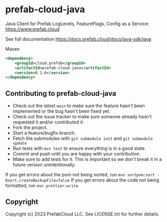# prefab-cloud-java
Java Client for Prefab LogLevels, FeatureFlags, Config as a Service: https://www.prefab.cloud

See full documentation https://docs.prefab.cloud/docs/java-sdk/java

Maven
```xml
<dependency>
    <groupId>cloud.prefab</groupId>
    <artifactId>prefab-cloud-java</artifactId>
    <version>0.1.6</version>
</dependency>
```
## Contributing to prefab-cloud-java

* Check out the latest `main` to make sure the feature hasn't been implemented or the bug hasn't been fixed yet.
* Check out the issue tracker to make sure someone already hasn't requested it and/or contributed it.
* Fork the project.
* Start a feature/bugfix branch.
* Fetch the submodules with `git submodule init` and `git submodule update`
* Run tests with `mvn test` to ensure everything is in a good state.
* Commit and push until you are happy with your contribution.
* Make sure to add tests for it. This is important so we don't break it in a future version unintentionally.

If you get errors about the pom not being sorted, run `mvn sortpom:sort -Dsort.createBackupFile=false`
If you get errors about the code not being formatted, run `mvn prettier:write`

## Copyright

Copyright (c) 2023 PrefabCloud LLC. See LICENSE.txt for further details.
